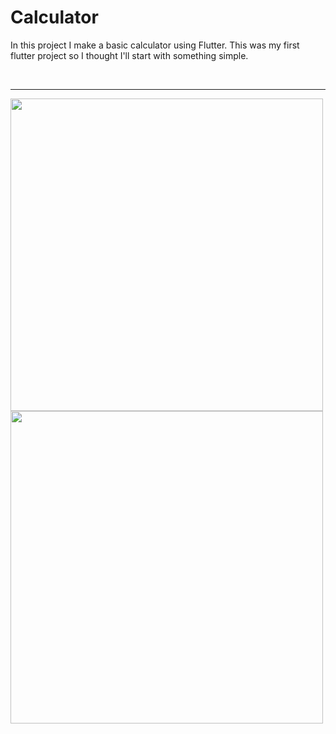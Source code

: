 # Calculator

In this project I make a basic calculator using Flutter. This was my first flutter project so I thought I'll start with something simple.

<br/>
<hr/>

<img src="https://github.com/user-attachments/assets/62ff8815-c8f7-47c5-9c78-1f8166d2ba2c" height="500" />
<img src="https://github.com/user-attachments/assets/a48ef46f-0b40-40dd-a015-4bfd85379052" height="500" />


